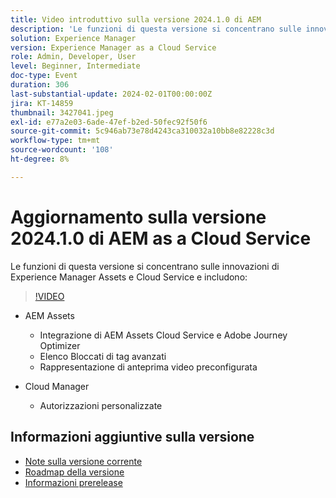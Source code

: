 ```yaml
---
title: Video introduttivo sulla versione 2024.1.0 di AEM
description: 'Le funzioni di questa versione si concentrano sulle innovazioni di Experience Manager Assets e Cloud Service e includono: AEM Assets - Integrazione di AEM Assets Cloud Service e Adobe Journey Optimizer, Elenco Bloccati di tag avanzati, rappresentazione di anteprima video OOTB, Cloud Manager - Autorizzazioni personalizzate'
solution: Experience Manager
version: Experience Manager as a Cloud Service
role: Admin, Developer, User
level: Beginner, Intermediate
doc-type: Event
duration: 306
last-substantial-update: 2024-02-01T00:00:00Z
jira: KT-14859
thumbnail: 3427041.jpeg
exl-id: e77a2e03-6ade-47ef-b2ed-50fec92f50f6
source-git-commit: 5c946ab73e78d4243ca310032a10bb8e82228c3d
workflow-type: tm+mt
source-wordcount: '108'
ht-degree: 8%

---
```


# Aggiornamento sulla versione 2024.1.0 di AEM as a Cloud Service

Le funzioni di questa versione si concentrano sulle innovazioni di Experience Manager Assets e Cloud Service e includono:

>[!VIDEO](https://video.tv.adobe.com/v/3427041/?learn=on)

* AEM Assets
   * Integrazione di AEM Assets Cloud Service e Adobe Journey Optimizer
   * Elenco Bloccati di tag avanzati
   * Rappresentazione di anteprima video preconfigurata

* Cloud Manager
   * Autorizzazioni personalizzate

<!--
Have questions about the release?  Discuss the release in [Experience League Communities](https://adobe.ly/3RPNYZF) -->

## Informazioni aggiuntive sulla versione

* [Note sulla versione corrente](https://experienceleague.adobe.com/docs/experience-manager-cloud-service/content/release-notes/home.html?lang=it)
* [Roadmap della versione](https://experienceleague.adobe.com/docs/experience-manager-release-information/aem-release-updates/update-releases-roadmap.html?lang=it)
* [Informazioni prerelease](https://experienceleague.adobe.com/docs/experience-manager-cloud-service/content/release-notes/prerelease.html)
